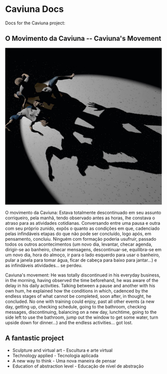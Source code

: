 # Caviuna Docs 

Docs for the Caviuna project: 

## O Movimento da Caviuna -- Caviuna's Movement

![Image](/img/movimento_caviuna.jpg)

O movimento da Caviuna: Estava totalmente descontinuado em seu assunto corriqueiro, pela manhã, tendo observado antes as
horas, lhe constava o atraso para as atividades cotidianas. Conversando entre uma pausa e outra
com seu próprio zunido, expôs o quanto as condições em que, cadenciado pelas infindáveis etapas
do que não pode ser concluído, logo após, em pensamento, concluiu. Ninguém com formação
poderia usufruir, passado todos os outros acontecimentos (um novo dia, levantar, checar agenda, 
dirigir-se ao banheiro, checar mensagens, descontinuar-se, equilibra-se em um novo dia, hora do
almoço, ir para o lado esquerdo para usar o banheiro, pular a janela para tomar água, ficar de cabeça
para baixo para jantar...) e as infindáveis atividades… se perdeu. 

Caviuna's movement: He was totally discontinued in his everyday business, in the morning, having observed the time beforehand, he was aware of the delay in his daily activities. Talking between a pause and another with his own hum, he explained how the conditions in which, cadenced by the endless stages of what cannot be completed, soon after, in thought, he concluded. No one with training could enjoy, past all other events (a new day, getting up, checking schedule, going to the bathroom, checking messages, discontinuing, balancing on a new day, lunchtime, going to the side left to use the bathroom, jump out the window to get some water, turn upside down for dinner...) and the endless activities... got lost. 


## A fantastic project


* Sculpture and virtual art - Escultura e arte virtual
* Technology applied - Tecnologia aplicada
* A new way to think - Uma nova maneira de pensar
* Education of abstraction level - Educação de nível de abstração


